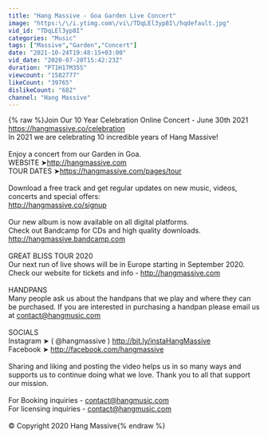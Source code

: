 ```yaml
---
title: "Hang Massive - Goa Garden Live Concert"
image: "https:\/\/i.ytimg.com\/vi\/TDqLEl3yp8I\/hqdefault.jpg"
vid_id: "TDqLEl3yp8I"
categories: "Music"
tags: ["Massive","Garden","Concert"]
date: "2021-10-24T19:48:15+03:00"
vid_date: "2020-07-20T15:42:23Z"
duration: "PT1H17M35S"
viewcount: "1582777"
likeCount: "39765"
dislikeCount: "682"
channel: "Hang Massive"
---
```

{% raw %}Join Our 10 Year Celebration Online Concert - June 30th 2021<br /><a rel="nofollow" target="blank" href="https://hangmassive.co/celebration">https://hangmassive.co/celebration</a><br />In 2021 we are celebrating 10 incredible years of Hang Massive! <br /><br />Enjoy a concert from our Garden in Goa. <br />WEBSITE ➤<a rel="nofollow" target="blank" href="http://hangmassive.com">http://hangmassive.com</a><br />TOUR DATES ➤<a rel="nofollow" target="blank" href="https://hangmassive.com/pages/tour">https://hangmassive.com/pages/tour</a><br /><br />Download a free track and get regular updates on new music, videos, concerts and special offers:<br /><a rel="nofollow" target="blank" href="http://hangmassive.co/signup">http://hangmassive.co/signup</a><br /><br />Our new album is now available on all digital platforms.<br />Check out Bandcamp for CDs and high quality downloads.<br /><a rel="nofollow" target="blank" href="http://hangmassive.bandcamp.com">http://hangmassive.bandcamp.com</a><br /><br />GREAT BLISS TOUR 2020<br />Our next run of live shows will be in Europe starting in September 2020. Check our website for tickets and info - <a rel="nofollow" target="blank" href="http://hangmassive.com">http://hangmassive.com</a><br /><br />HANDPANS<br />Many people ask us about the handpans that we play and where they can be purchased. If you are interested in purchasing a handpan please email us at contact@hangmusic.com<br /><br />SOCIALS<br />Instagram ➤ ( @hangmassive ) <a rel="nofollow" target="blank" href="http://bit.ly/instaHangMassive">http://bit.ly/instaHangMassive</a><br />Facebook ➤ <a rel="nofollow" target="blank" href="http://facebook.com/hangmassive">http://facebook.com/hangmassive</a><br /><br />Sharing and liking and posting the video helps us in so many ways and supports us to continue doing what we love. Thank you to all that support our mission.<br /><br />For Booking inquiries - contact@hangmusic.com<br />For licensing inquiries - contact@hangmusic.com<br /><br />© Copyright 2020 Hang Massive{% endraw %}
